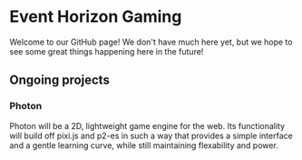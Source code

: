 # Event Horizon Gaming

Welcome to our GitHub page!  We don't have much here yet, but we hope to see some great things happening here in the future!

## Ongoing projects

### Photon

Photon will be a 2D, lightweight game engine for the web.  Its functionality will build off pixi.js and p2-es in such a way that provides a simple interface and a gentle learning curve, while still maintaining flexability and power.
